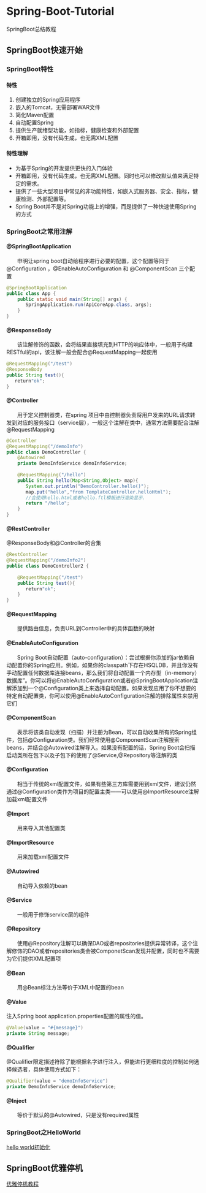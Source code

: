# Spring-Boot-Tutorial
SpringBoot总结教程
## SpringBoot快速开始
### SpringBoot特性
#### 特性
1. 创建独立的Spring应用程序
2. 嵌入的Tomcat，无需部署WAR文件
3. 简化Maven配置
4. 自动配置Spring
5. 提供生产就绪型功能，如指标，健康检查和外部配置
6. 开箱即用，没有代码生成，也无需XML配置

#### 特性理解
- 为基于Spring的开发提供更快的入门体验
- 开箱即用，没有代码生成，也无需XML配置。同时也可以修改默认值来满足特定的需求。
- 提供了一些大型项目中常见的非功能特性，如嵌入式服务器、安全、指标，健康检测、外部配置等。
- Spring Boot并不是对Spring功能上的增强，而是提供了一种快速使用Spring的方式

### SpringBoot之常用注解
#### @SpringBootApplication
&emsp;&emsp;申明让spring boot自动给程序进行必要的配置，这个配置等同于
@Configuration ，@EnableAutoConfiguration 和 @ComponentScan 三个配置
```java
@SpringBootApplication
public class App {
    public static void main(String[] args) {
       SpringApplication.run(ApiCoreApp.class, args);
    }
}
```
#### @ResponseBody
&emsp;&emsp;该注解修饰的函数，会将结果直接填充到HTTP的响应体中，一般用于构建RESTful的api，该注解一般会配合@RequestMapping一起使用
```java
@RequestMapping("/test")
@ResponseBody
public String test(){
   return"ok";
}
```

#### @Controller
&emsp;&emsp;用于定义控制器类，在spring 项目中由控制器负责将用户发来的URL请求转发到对应的服务接口（service层），一般这个注解在类中，通常方法需要配合注解@RequestMapping
```java
@Controller
@RequestMapping("/demoInfo")
public class DemoController {
    @Autowired
    private DemoInfoService demoInfoService;
   
    @RequestMapping("/hello")
    public String hello(Map<String,Object> map){
       System.out.println("DemoController.hello()");
       map.put("hello","from TemplateController.helloHtml");
       //会使用hello.html或者hello.ftl模板进行渲染显示.
       return "/hello";
    }
}
```
#### @RestController
@ResponseBody和@Controller的合集
```java
@RestController
@RequestMapping("/demoInfo2")
public class DemoController2 {
   
    @RequestMapping("/test")
    public String test(){
       return"ok";
    }
}
```
#### @RequestMapping
&emsp;&emsp;提供路由信息，负责URL到Controller中的具体函数的映射
#### @EnableAutoConfiguration
&emsp;&emsp;Spring Boot自动配置（auto-configuration）：尝试根据你添加的jar依赖自动配置你的Spring应用。例如，如果你的classpath下存在HSQLDB，并且你没有手动配置任何数据库连接beans，那么我们将自动配置一个内存型（in-memory）数据库”。你可以将@EnableAutoConfiguration或者@SpringBootApplication注解添加到一个@Configuration类上来选择自动配置。如果发现应用了你不想要的特定自动配置类，你可以使用@EnableAutoConfiguration注解的排除属性来禁用它们
#### @ComponentScan
&emsp;&emsp;表示将该类自动发现（扫描）并注册为Bean，可以自动收集所有的Spring组件，包括@Configuration类。我们经常使用@ComponentScan注解搜索beans，并结合@Autowired注解导入。如果没有配置的话，Spring Boot会扫描启动类所在包下以及子包下的使用了@Service,@Repository等注解的类
#### @Configuration
&emsp;&emsp;相当于传统的xml配置文件，如果有些第三方库需要用到xml文件，建议仍然通过@Configuration类作为项目的配置主类——可以使用@ImportResource注解加载xml配置文件
#### @Import
&emsp;&emsp;用来导入其他配置类
#### @ImportResource
&emsp;&emsp;用来加载xml配置文件
#### @Autowired
&emsp;&emsp;自动导入依赖的bean
#### @Service
&emsp;&emsp;一般用于修饰service层的组件
#### @Repository
&emsp;&emsp;使用@Repository注解可以确保DAO或者repositories提供异常转译，这个注解修饰的DAO或者repositories类会被ComponetScan发现并配置，同时也不需要为它们提供XML配置项
#### @Bean
&emsp;&emsp;用@Bean标注方法等价于XML中配置的bean
#### @Value
注入Spring boot application.properties配置的属性的值。
```java
@Value(value = "#{message}") 
private String message;
```
#### @Qualifier
@Qualifier限定描述符除了能根据名字进行注入，但能进行更细粒度的控制如何选择候选者，具体使用方式如下：
```java
@Qualifier(value = "demoInfoService") 
private DemoInfoService demoInfoService;
```
#### @Inject
&emsp;&emsp;等价于默认的@Autowired，只是没有required属性

### SpringBoot之HelloWorld
[hello world初始化](https://github.com/ericql/spring-boot-tutorial/tree/master/spring-boot-hello-world/helloworld.md)

## SpringBoot优雅停机
[优雅停机教程](https://github.com/ericql/spring-boot-tutorial/blob/master/spring-boot-graceful-shutdown/graceful-shutdown.md)